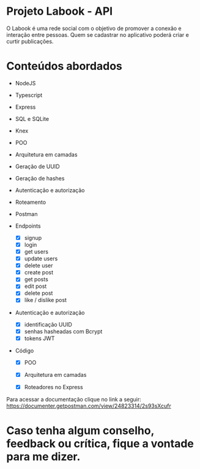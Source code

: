 # Projeto Labook - API

O Labook é uma rede social com o objetivo de promover a conexão e interação entre pessoas. Quem se cadastrar no aplicativo poderá criar e curtir publicações.

# Conteúdos abordados
- NodeJS
- Typescript
- Express
- SQL e SQLite
- Knex
- POO
- Arquitetura em camadas
- Geração de UUID
- Geração de hashes
- Autenticação e autorização
- Roteamento
- Postman

- Endpoints
    - [x]  signup
    - [x]  login
    - [x]  get users
    - [x]  update users
    - [x]  delete user
    - [x]  create post
    - [x]  get posts
    - [x]  edit post
    - [x]  delete post
    - [x]  like / dislike post

- Autenticação e autorização
    - [x]  identificação UUID
    - [x]  senhas hasheadas com Bcrypt
    - [x]  tokens JWT
 
 - Código
    - [x]  POO
    - [x]  Arquitetura em camadas
    - [x]  Roteadores no Express


Para acessar a documentação clique no link a seguir:
https://documenter.getpostman.com/view/24823314/2s93sXcufr


# Caso tenha algum conselho, feedback ou crítica, fique a vontade para me dizer.
